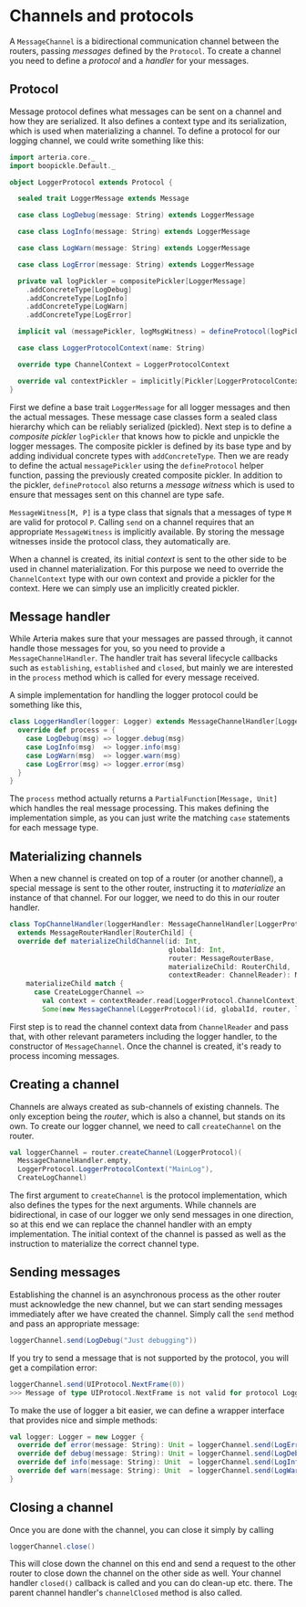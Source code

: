 # Channels and protocols

A `MessageChannel` is a bidirectional communication channel between the routers, passing _messages_ defined by the `Protocol`. To create a
channel you need to define a _protocol_ and a _handler_ for your messages.

## Protocol

Message protocol defines what messages can be sent on a channel and how they are serialized. It also defines a context type and its
serialization, which is used when materializing a channel. To define a protocol for our logging channel, we could write something like this:

```scala
import arteria.core._
import boopickle.Default._

object LoggerProtocol extends Protocol {

  sealed trait LoggerMessage extends Message

  case class LogDebug(message: String) extends LoggerMessage

  case class LogInfo(message: String) extends LoggerMessage

  case class LogWarn(message: String) extends LoggerMessage

  case class LogError(message: String) extends LoggerMessage

  private val logPickler = compositePickler[LoggerMessage]
    .addConcreteType[LogDebug]
    .addConcreteType[LogInfo]
    .addConcreteType[LogWarn]
    .addConcreteType[LogError]

  implicit val (messagePickler, logMsgWitness) = defineProtocol(logPickler)

  case class LoggerProtocolContext(name: String)

  override type ChannelContext = LoggerProtocolContext

  override val contextPickler = implicitly[Pickler[LoggerProtocolContext]]
}
```

First we define a base trait `LoggerMessage` for all logger messages and then the actual messages. These message case classes form a sealed
class hierarchy which can be reliably serialized (pickled). Next step is to define a _composite pickler_ `logPickler` that knows how to
pickle and unpickle the logger messages. The composite pickler is defined by its base type and by adding individual concrete types with
`addConcreteType`. Then we are ready to define the actual `messagePickler` using the `defineProtocol` helper function, passing the 
previously created composite pickler. In addition to the pickler, `defineProtocol` also returns a _message witness_ which is used to ensure
that messages sent on this channel are type safe.

`MessageWitness[M, P]` is a type class that signals that a messages of type `M` are valid for protocol `P`. Calling `send` on a channel
requires that an appropriate `MessageWitness` is implicitly available. By storing the message witnesses inside the protocol class, they
automatically are.
 
When a channel is created, its initial _context_ is sent to the other side to be used in channel materialization. For this purpose we need
to override the `ChannelContext` type with our own context and provide a pickler for the context. Here we can simply use an implicitly
created pickler.

## Message handler

While Arteria makes sure that your messages are passed through, it cannot handle those messages for you, so you need to provide a
`MessageChannelHandler`. The handler trait has several lifecycle callbacks such as `establishing`, `established` and `closed`, but mainly
we are interested in the `process` method which is called for every message received.

A simple implementation for handling the logger protocol could be something like this,

```scala
class LoggerHandler(logger: Logger) extends MessageChannelHandler[LoggerProtocol.type] {
  override def process = {
    case LogDebug(msg) => logger.debug(msg)
    case LogInfo(msg)  => logger.info(msg)
    case LogWarn(msg)  => logger.warn(msg)
    case LogError(msg) => logger.error(msg)
  }
}
```

The `process` method actually returns a `PartialFunction[Message, Unit]` which handles the real message processing. This makes defining the
implementation simple, as you can just write the matching `case` statements for each message type.

## Materializing channels

When a new channel is created on top of a router (or another channel), a special message is sent to the other router, instructing it to
_materialize_ an instance of that channel. For our logger, we need to do this in our router handler.

```scala
class TopChannelHandler(loggerHandler: MessageChannelHandler[LoggerProtocol.type]) 
  extends MessageRouterHandler[RouterChild] {
  override def materializeChildChannel(id: Int,
                                       globalId: Int,
                                       router: MessageRouterBase,
                                       materializeChild: RouterChild,
                                       contextReader: ChannelReader): MessageChannelBase = {
    materializeChild match {
      case CreateLoggerChannel =>
        val context = contextReader.read[LoggerProtocol.ChannelContext]
        Some(new MessageChannel(LoggerProtocol)(id, globalId, router, loggerHandler, context))
```

First step is to read the channel context data from `ChannelReader` and pass that, with other relevant parameters including the logger
handler, to the constructor of `MessageChannel`. Once the channel is created, it's ready to process incoming messages.

## Creating a channel

Channels are always created as sub-channels of existing channels. The only exception being the _router_, which is also a channel, but stands
on its own. To create our logger channel, we need to call `createChannel` on the router.

```scala
val loggerChannel = router.createChannel(LoggerProtocol)(
  MessageChannelHandler.empty,
  LoggerProtocol.LoggerProtocolContext("MainLog"),
  CreateLogChannel)
```

The first argument to `createChannel` is the protocol implementation, which also defines the types for the next arguments. While channels
are bidirectional, in case of our logger we only send messages in one direction, so at this end we can replace the channel handler with an
empty implementation. The initial context of the channel is passed as well as the instruction to materialize the correct channel type. 

## Sending messages

Establishing the channel is an asynchronous process as the other router must acknowledge the new channel, but we can start sending messages
immediately after we have created the channel. Simply call the `send` method and pass an appropriate message:

```scala
loggerChannel.send(LogDebug("Just debugging"))
```

If you try to send a message that is not supported by the protocol, you will get a compilation error:

```scala
loggerChannel.send(UIProtocol.NextFrame(0))
>>> Message of type UIProtocol.NextFrame is not valid for protocol LoggerProtocol.type
```

To make the use of logger a bit easier, we can define a wrapper interface that provides nice and simple methods:

```scala
val logger: Logger = new Logger {
  override def error(message: String): Unit = loggerChannel.send(LogError(message))
  override def debug(message: String): Unit = loggerChannel.send(LogDebug(message))
  override def info(message: String): Unit  = loggerChannel.send(LogInfo(message))
  override def warn(message: String): Unit  = loggerChannel.send(LogWarn(message))
}
```

## Closing a channel

Once you are done with the channel, you can close it simply by calling

```scala
loggerChannel.close()
```

This will close down the channel on this end and send a request to the other router to close down the channel on the other side as well.
Your channel handler `closed()` callback is called and you can do clean-up etc. there. The parent channel handler's `channelClosed` method
is also called.

